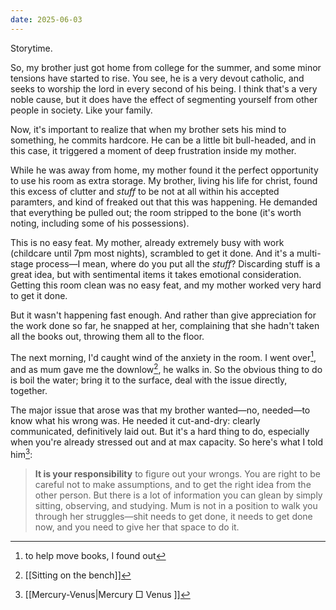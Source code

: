 ```yaml
---
date: 2025-06-03
---
```

Storytime.

So, my brother just got home from college for the summer, and some minor tensions have started to rise. You see, he is a very devout catholic, and seeks to worship the lord in every second of his being. I think that's a very noble cause, but it does have the effect of segmenting yourself from other people in society. Like your family.

Now, it's important to realize that when my brother sets his mind to something, he commits hardcore. He can be a little bit bull-headed, and in this case, it triggered a moment of deep frustration inside my mother.

While he was away from home, my mother found it the perfect opportunity to use his room as extra storage. My brother, living his life for christ, found this excess of clutter and *stuff* to be not at all within his accepted paramters, and kind of freaked out that this was happening. He demanded that everything be pulled out; the room stripped to the bone (it's worth noting, including some of his possessions).

This is no easy feat. My mother, already extremely busy with work (childcare until 7pm most nights), scrambled to get it done. And it's a multi-stage process—I mean, where do you put all the *stuff*? Discarding stuff is a great idea, but with sentimental items it takes emotional consideration. Getting this room clean was no easy feat, and my mother worked very hard to get it done.

But it wasn't happening fast enough. And rather than give appreciation for the work done so far, he snapped at her, complaining that she hadn't taken all the books out, throwing them all to the floor.

The next morning, I'd caught wind of the anxiety in the room. I went over[^1], and as mum gave me the downlow[^2], he walks in. So the obvious thing to do is boil the water; bring it to the surface, deal with the issue directly, together.

The major issue that arose was that my brother wanted—no, needed—to know what his wrong was. He needed it cut-and-dry: clearly communicated, definitively laid out. But it's a hard thing to do, especially when you're already stressed out and at max capacity. So here's what I told him[^3]:

> **It is your responsibility** to figure out your wrongs. You are right to be careful not to make assumptions, and to get the right idea from the other person. But there is a lot of information you can glean by simply sitting, observing, and studying. Mum is not in a position to walk you through her struggles—shit needs to get done, it needs to get done now, and you need to give her that space to do it. 

[^1]: to help move books, I found out
[^2]: [[Sitting on the bench]]
[^3]: [[Mercury-Venus|Mercury □ Venus ]]